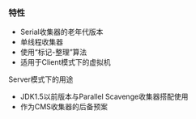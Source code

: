 ### 特性 ###
* Serial收集器的老年代版本
* 单线程收集器
* 使用“标记-整理”算法
* 适用于Client模式下的虚拟机

Server模式下的用途
* JDK1.5以前版本与Parallel Scavenge收集器搭配使用
* 作为CMS收集器的后备预案
